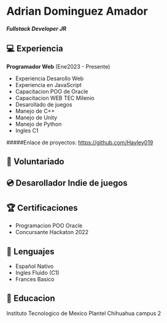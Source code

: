 # Adrian Dominguez Amador 


##### *Fullstack Developer JR*

## :computer: Experiencia
**Programador Web** (Ene2023 - Presente)

* Experiencia Desarollo Web
* Experiencia en JavaScript
* Capacitacion POO de Oracle
* Capacitacion WEB TEC Milenio
* Desarollado de juegos
* Manejo de C++
* Manejo de Unity
* Manejo de Python
* Ingles C1

#####Enlace de proyectos:
https://github.com/Hayley019

## :pushpin: Voluntariado

## :cd: Desarollador Indie de juegos 

## :trophy: Certificaciones
* Programacion POO Oracle
* Concursante Hackaton 2022

## :speech_balloon: Lenguajes
* Español Nativo
* Ingles Fluido (C1)
* Frances Basico

## :bust_in_silhouette: Educacion
Instituto Tecnologico de Mexico Plantel Chihuahua campus 2